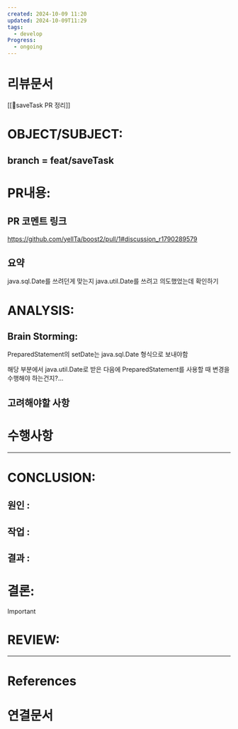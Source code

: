 ```yaml
---
created: 2024-10-09 11:20
updated: 2024-10-09T11:29
tags:
  - develop
Progress:
  - ongoing
---
```

# 리뷰문서
[[🌳saveTask PR 정리]]
# OBJECT/SUBJECT:
## branch = feat/saveTask
# PR내용:
## PR 코멘트 링크
https://github.com/yellTa/boost2/pull/1#discussion_r1790289579
## 요약 
java.sql.Date를 쓰려던게 맞는지
java.util.Date를 쓰려고 의도했었는데 확인하기
# ANALYSIS:
## Brain Storming:
PreparedStatement의 setDate는 java.sql.Date 형식으로 보내야함

해당 부분에서 java.util.Date로 받은 다음에 PreparedStatement를 사용할 때 변경을 수행해야 하는건지?...


## 고려해야할 사항

# 수행사항 


---
# CONCLUSION:

## 원인 :


## 작업 :

## 결과 :

# 결론:
>[!important]
# REVIEW:


---
# References

# 연결문서
